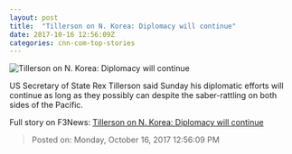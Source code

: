 ```yaml
---
layout: post
title:  "Tillerson on N. Korea: Diplomacy will continue"
date: 2017-10-16 12:56:09Z
categories: cnn-com-top-stories
---
```


![Tillerson on N. Korea: Diplomacy will continue](http://cdn.cnn.com/cnnnext/dam/assets/171004093401-07-rex-tillerson-lead-image-super-tease.jpg)

US Secretary of State Rex Tillerson said Sunday his diplomatic efforts will continue as long as they possibly can despite the saber-rattling on both sides of the Pacific.


Full story on F3News: [Tillerson on N. Korea: Diplomacy will continue](http://www.f3nws.com/n/VdQ4TH)

> Posted on: Monday, October 16, 2017 12:56:09 PM
